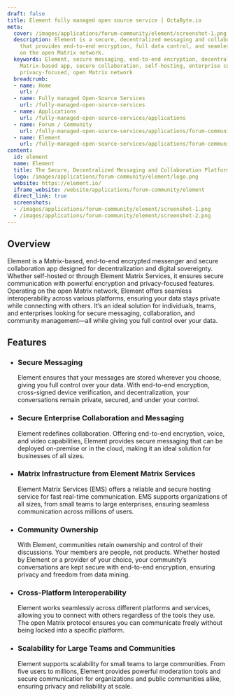 ```yaml
---
draft: false
title: Element fully managed open source service | OctaByte.io
meta:
  cover: /images/applications/forum-community/element/screenshot-1.png
  description: Element is a secure, decentralized messaging and collaboration app
    that provides end-to-end encryption, full data control, and seamless interoperability
    on the open Matrix network.
  keywords: Element, secure messaging, end-to-end encryption, decentralized communication,
    Matrix-based app, secure collaboration, self-hosting, enterprise collaboration,
    privacy-focused, open Matrix network
  breadcrumb:
  - name: Home
    url: /
  - name: Fully managed Open-Source Services
    url: /fully-managed-open-source-services
  - name: Applications
    url: /fully-managed-open-source-services/applications
  - name: Forum / Community
    url: /fully-managed-open-source-services/applications/forum-community
  - name: Element
    url: /fully-managed-open-source-services/applications/forum-community/element
content:
  id: element
  name: Element
  title: The Secure, Decentralized Messaging and Collaboration Platform
  logo: /images/applications/forum-community/element/logo.png
  website: https://element.io/
  iframe_website: /website/applications/forum-community/element
  direct_link: true
  screenshots:
  - /images/applications/forum-community/element/screenshot-1.png
  - /images/applications/forum-community/element/screenshot-2.png
---
```


## Overview

Element is a Matrix-based, end-to-end encrypted messenger and secure collaboration app designed for decentralization and digital sovereignty. Whether self-hosted or through Element Matrix Services, it ensures secure communication with powerful encryption and privacy-focused features. Operating on the open Matrix network, Element offers seamless interoperability across various platforms, ensuring your data stays private while connecting with others. It’s an ideal solution for individuals, teams, and enterprises looking for secure messaging, collaboration, and community management—all while giving you full control over your data.

## Features

- ### Secure Messaging

  Element ensures that your messages are stored wherever you choose, giving you full control over your data. With end-to-end encryption, cross-signed device verification, and decentralization, your conversations remain private, secured, and under your control.

- ### Secure Enterprise Collaboration and Messaging

  Element redefines collaboration. Offering end-to-end encryption, voice, and video capabilities, Element provides secure messaging that can be deployed on-premise or in the cloud, making it an ideal solution for businesses of all sizes.

- ### Matrix Infrastructure from Element Matrix Services

  Element Matrix Services (EMS) offers a reliable and secure hosting service for fast real-time communication. EMS supports organizations of all sizes, from small teams to large enterprises, ensuring seamless communication across millions of users.

- ### Community Ownership

  With Element, communities retain ownership and control of their discussions. Your members are people, not products. Whether hosted by Element or a provider of your choice, your community’s conversations are kept secure with end-to-end encryption, ensuring privacy and freedom from data mining.

- ### Cross-Platform Interoperability

  Element works seamlessly across different platforms and services, allowing you to connect with others regardless of the tools they use. The open Matrix protocol ensures you can communicate freely without being locked into a specific platform.

- ### Scalability for Large Teams and Communities

  Element supports scalability for small teams to large communities. From five users to millions, Element provides powerful moderation tools and secure communication for organizations and public communities alike, ensuring privacy and reliability at scale.
